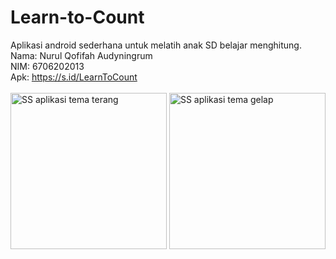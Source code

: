 # Learn-to-Count
Aplikasi android sederhana untuk melatih anak SD belajar menghitung.
<br>Nama: Nurul Qofifah Audyningrum
<br>NIM: 6706202013
<br>Apk: https://s.id/LearnToCount
<br>
<br>
<img src="https://user-images.githubusercontent.com/66819730/160879682-1448eb7c-14f7-4b99-812a-21eeaf9097a9.png" width="250" alt="SS aplikasi tema terang">
<img src="https://user-images.githubusercontent.com/66819730/160879899-55286683-19bd-40b0-b3a1-ffe86d3b1003.png" width="250" alt="SS aplikasi tema gelap">
